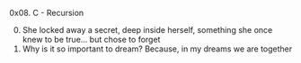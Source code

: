 
0x08. C - Recursion


0. She locked away a secret, deep inside herself, something she once knew to be true... but chose to forget
1. Why is it so important to dream? Because, in my dreams we are together
